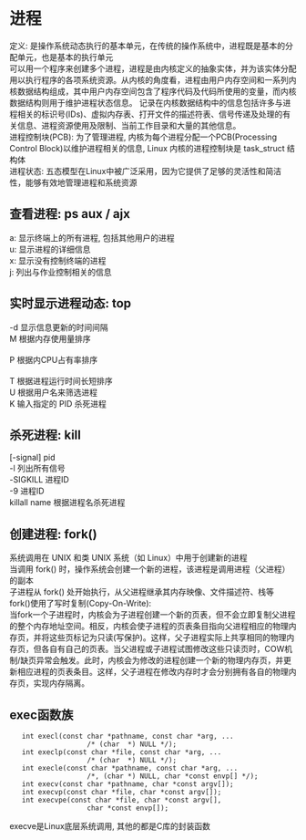 # 进程
  定义: 是操作系统动态执行的基本单元，在传统的操作系统中，进程既是基本的分配单元，也是基本的执行单元<br/>
        可以用一个程序来创建多个进程，进程是由内核定义的抽象实体，并为该实体分配用以执行程序的各项系统资源。从内核的角度看，进程由用户内存空间和一系列内核数据结构组成，其中用户内存空间包含了程序代码及代码所使用的变量，而内核数据结构则用于维护进程状态信息。
        记录在内核数据结构中的信息包括许多与进程相关的标识号(IDs)、虚拟内存表、打开文件的描述符表、信号传递及处理的有关信息、进程资源使用及限制、当前工作目录和大量的其他信息。<br/>
  进程控制块(PCB): 为了管理进程, 内核为每个进程分配一个PCB(Processing Control Block)以维护进程相关的信息, Linux 内核的进程控制块是 task_struct 结构体 <br/>
  进程状态: 五态模型在Linux中被广泛采用，因为它提供了足够的灵活性和简洁性，能够有效地管理进程和系统资源<br/>

 ## 查看进程: ps aux / ajx <br/>
   a: 显示终端上的所有进程, 包括其他用户的进程<br/>
   u: 显示进程的详细信息<br/>
   x: 显示没有控制终端的进程<br/>
   j: 列出与作业控制相关的信息<br/>
 ## 实时显示进程动态: top<br/>
   -d 显示信息更新的时间间隔<br/> 
   M 根据内存使用量排序<br/>  
   P 根据内CPU占有率排序<br/>  
   T 根据进程运行时间长短排序<br/> 
   U 根据用户名来筛选进程<br/> 
   K 输入指定的 PID 杀死进程<br/> 
 ## 杀死进程: kill <br/>
   [-signal] pid<br/> 
   -l 列出所有信号<br/> 
   -SIGKILL 进程ID<br/> 
   -9 进程ID<br/> 
   killall name 根据进程名杀死进程<br/> 
  ##  创建进程: fork() 
   系统调用在 UNIX 和类 UNIX 系统（如 Linux）中用于创建新的进程<br/>
   当调用 fork() 时，操作系统会创建一个新的进程，该进程是调用进程（父进程）的副本<br/>
   子进程从 fork() 处开始执行，从父进程继承其内存映像、文件描述符、栈等<br/>
   fork()使用了写时复制(Copy-On-Write): <br/>
   当fork一个子进程时，内核会为子进程创建一个新的页表，但不会立即复制父进程的整个内存地址空间。相反，内核会使子进程的页表条目指向父进程相应的物理内存页，并将这些页标记为只读(写保护)。这样，父子进程实际上共享相同的物理内存页，但各自有自己的页表。当父进程或子进程试图修改这些只读页时，COW机制/缺页异常会触发。此时，内核会为修改的进程创建一个新的物理内存页，并更新相应进程的页表条目。这样，父子进程在修改内存时才会分别拥有各自的物理内存页，实现内存隔离。<br/>
  ## exec函数族
       int execl(const char *pathname, const char *arg, ...
                       /* (char  *) NULL */);
       int execlp(const char *file, const char *arg, ...
                       /* (char  *) NULL */);
       int execle(const char *pathname, const char *arg, ...
                       /*, (char *) NULL, char *const envp[] */);
       int execv(const char *pathname, char *const argv[]);
       int execvp(const char *file, char *const argv[]);
       int execvpe(const char *file, char *const argv[],
                       char *const envp[]);
   execve是Linux底层系统调用, 其他的都是C库的封装函数<br/>
  
            
